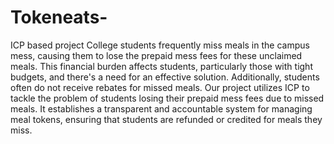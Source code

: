 # Tokeneats-
ICP based project 
College students frequently miss meals in the campus mess, causing them to lose the prepaid mess fees for these unclaimed meals. This financial burden affects students, particularly those with tight budgets, and there's a need for an effective solution. Additionally, students often do not receive rebates for missed meals. Our project utilizes ICP to tackle the problem of students losing their prepaid mess fees due to missed meals. It establishes a transparent and accountable system for managing meal tokens, ensuring that students are refunded or credited for meals they miss.
